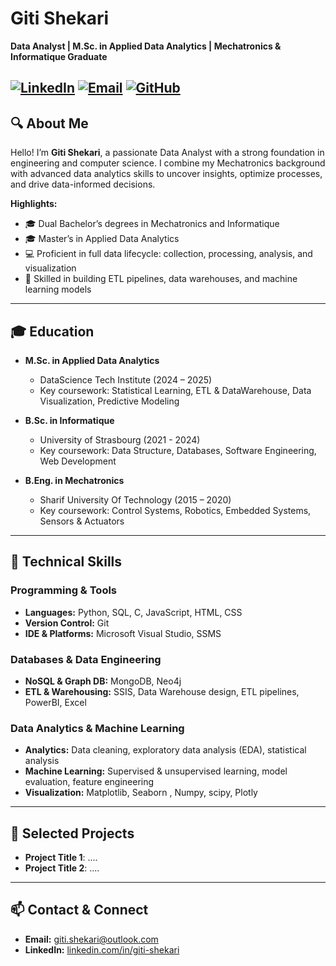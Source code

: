 # Giti Shekari

**Data Analyst | M.Sc. in Applied Data Analytics | Mechatronics & Informatique Graduate**

[![LinkedIn](https://img.shields.io/badge/LinkedIn-Profile-blue?logo=linkedin)](https://www.linkedin.com/in/giti-shekari/) [![Email](https://img.shields.io/badge/Email-Outlook-c14438?logo=microsoft-outlook)](mailto:giti.shekari@outlook.com) [![GitHub](https://img.shields.io/github/followers/yourusername?label=Follow&logo=github)](https://github.com/yourusername)
---

## 🔍 About Me

Hello! I’m **Giti Shekari**, a passionate Data Analyst with a strong foundation in engineering and computer science. I combine my Mechatronics background with advanced data analytics skills to uncover insights, optimize processes, and drive data-informed decisions.

**Highlights:**
- 🎓 Dual Bachelor’s degrees in Mechatronics and Informatique  
- 🎓 Master’s in Applied Data Analytics  
- 💻 Proficient in full data lifecycle: collection, processing, analysis, and visualization  
- 🔧 Skilled in building ETL pipelines, data warehouses, and machine learning models  

---

## 🎓 Education

- **M.Sc. in Applied Data Analytics**  
  - DataScience Tech Institute (2024 – 2025)  
  - Key coursework: Statistical Learning, ETL & DataWarehouse, Data Visualization, Predictive Modeling  

- **B.Sc. in Informatique**  
  - University of Strasbourg (2021 - 2024)  
  - Key coursework: Data Structure, Databases, Software Engineering, Web Development  

- **B.Eng. in Mechatronics**  
  - Sharif University Of Technology (2015 – 2020)  
  - Key coursework: Control Systems, Robotics, Embedded Systems, Sensors & Actuators  

---

## 💼 Technical Skills

### Programming & Tools
- **Languages:** Python, SQL, C, JavaScript, HTML, CSS  
- **Version Control:** Git  
- **IDE & Platforms:** Microsoft Visual Studio, SSMS  

### Databases & Data Engineering
- **NoSQL & Graph DB:** MongoDB, Neo4j  
- **ETL & Warehousing:** SSIS, Data Warehouse design, ETL pipelines, PowerBI, Excel 

### Data Analytics & Machine Learning
- **Analytics:** Data cleaning, exploratory data analysis (EDA), statistical analysis  
- **Machine Learning:** Supervised & unsupervised learning, model evaluation, feature engineering  
- **Visualization:** Matplotlib, Seaborn , Numpy, scipy, Plotly 

---

## 📂 Selected Projects

- **Project Title 1**: ....
- **Project Title 2**: ....

---

## 📫 Contact & Connect

- **Email:** [giti.shekari@outlook.com](mailto:giti.shekari@outlook.com)  
- **LinkedIn:** [linkedin.com/in/giti-shekari](https://www.linkedin.com/in/giti-shekari/)  


